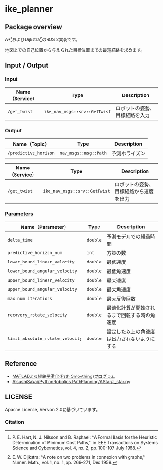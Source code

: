 # ike_planner

## Package overview
A*[^1]およびDijkstra[^2]のROS 2実装です。

地図上での自己位置から与えられた目標位置までの最短経路を求めます。

## Input / Output

### Input

| **Name（Service）** | **Type**                                          | **Description**                             | 
| ------------- | --------------------------------------------- | --------------------------------------- | 
| `/get_twist`          | `ike_nav_msgs::srv::GetTwist`                  | ロボットの姿勢、目標経路を入力         | 

### Output

| **Name（Topic）**        | **Type**                                 | **Description**                                      | 
| -------------------- | ------------------------------------ | ------------------------------------------------ | 
| `/predictive_horizon`          | `nav_msgs::msg::Path`                  | 予測ホライズン         | 

| **Name（Service）** | **Type**                                          | **Description**                             | 
| ------------- | --------------------------------------------- | --------------------------------------- | 
| `/get_twist`          | `ike_nav_msgs::srv::GetTwist`                  | ロボットの姿勢、目標経路から速度を出力         | 

### [Parameters](../ike_nav_parameters/config/ike_planner_parameter.yaml)

| **Name（Parameter）**   | **Type**        | **Description**            | 
| ------------------- | ----------- | ---------------------- | 
| `delta_time`           | `double` | 予測モデルでの経過時間           | 
| `predictive_horizon_num`           | `int` | 方策の数           | 
| `lower_bound_linear_velocity`           | `double` | 最低速度           | 
| `lower_bound_angular_velocity`           | `double` | 最低角速度           | 
| `upper_bound_linear_velocity`           | `double` | 最大速度           | 
| `upper_bound_angular_velocity`           | `double` | 最大角速度           | 
| `max_num_iterations`           | `double` | 最大反復回数           | 
| `recovery_rotate_velocity`           | `double` | 最適化計算が開始されるまで回転する時の角速度           | 
| `limit_absolute_rotate_velocity`           | `double` | 設定した以上の角速度は出力されないようにする           | 

## Reference

* [MATLABよる経路平滑化(Path Smoothing)プログラム](https://myenigma.hatenablog.com/entry/20140510/1399694663)
* [AtsushiSakai/PythonRobotics PathPlanning/AStar/a_star.py](https://github.com/AtsushiSakai/PythonRobotics/blob/master/PathPlanning/AStar/a_star.py)

## LICENSE

Apache License, Version 2.0に基づいています。

### Citation
[^1]: P. E. Hart, N. J. Nilsson and B. Raphael: ‘‘A Formal Basis for the Heuristic Determination of Minimum Cost Paths,’’ in IEEE Transactions on Systems Science and Cybernetics, vol. 4, no. 2, pp. 100-107, July 1968.
[^2]: E. W. Dijkstra: ‘‘A note on two problems in connexion with graphs,’’ Numer. Math., vol. 1, no. 1, pp. 269–271, Dec 1959.